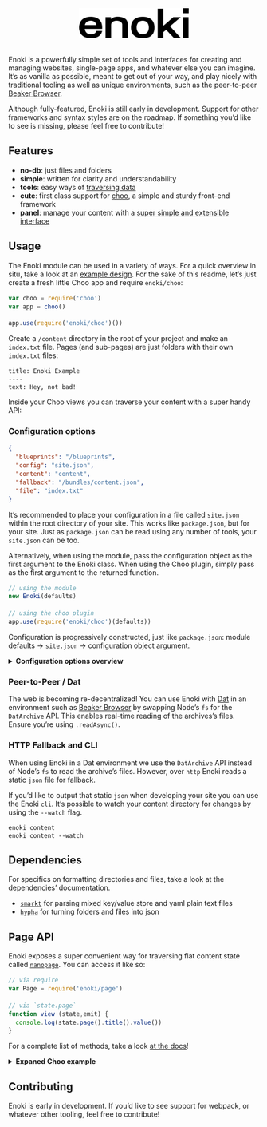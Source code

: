 <div align="center"><a href="https://enoki.site"><img src="example/content/title.svg" height="60px" width="auto"></a></div>

<br />

Enoki is a powerfully simple set of tools and interfaces for creating and managing websites, single-page apps, and whatever else you can imagine. It’s as vanilla as possible, meant to get out of your way, and play nicely with traditional tooling as well as unique environments, such as the peer-to-peer [Beaker Browser](https://beakerbrowser.com).

Although fully-featured, Enoki is still early in development. Support for other frameworks and syntax styles are on the roadmap. If something you’d like to see is missing, please feel free to contribute!

## Features

- **no-db**: just files and folders
- **simple**: written for clarity and understandability
- **tools**: easy ways of [traversing data](#page-api)
- **cute**: first class support for [choo](https://github.com/choojs/choo), a simple and sturdy front-end framework
- **panel**: manage your content with a [super simple and extensible interface](https://github.com/enokidotsite/panel)

## Usage

The Enoki module can be used in a variety of ways. For a quick overview in situ, take a look at an [example design](https://github.com/enokidotsite/design-jacinto). For the sake of this readme, let’s just create a fresh little Choo app and require `enoki/choo`:

```js
var choo = require('choo')
var app = choo()

app.use(require('enoki/choo')())
```

Create a `/content` directory in the root of your project and make an `index.txt` file. Pages (and sub-pages) are just folders with their own `index.txt` files:

```
title: Enoki Example
----
text: Hey, not bad!
```

Inside your Choo views you can traverse your content with a super handy API:

### Configuration options

```json
{
  "blueprints": "/blueprints",
  "config": "site.json",
  "content": "content",
  "fallback": "/bundles/content.json",
  "file": "index.txt"
}
```

It’s recommended to place your configuration in a file called `site.json` within the root directory of your site. This works like `package.json`, but for your site. Just as `package.json` can be read using any number of tools, your `site.json` can be too.

Alternatively, when using the module, pass the configuration object as the first argument to the Enoki class. When using the Choo plugin, simply pass as the first argument to the returned function.

```js
// using the module
new Enoki(defaults)

// using the choo plugin
app.use(require('enoki/choo')(defaults))
```

Configuration is progressively constructed, just like `package.json`: module defaults → `site.json` → configuration object argument.

<details><summary><b>Configuration options overview</b></summary>

#### `blueprints`

The directory containing your site’s blueprints. These are JSON files describing the fields for the Enoki Panel. Here’s an [example of that](lib/read/defaults.json).

#### `config`

The location of the configuration file.

#### `content`

The content directory.

#### `fallback`

The location of the content state JSON fallback for HTTP.

#### `file.txt`

The file containing data for each page. Defaults to `index.txt`. An alternate could be `index.md`.

</details>

### Peer-to-Peer / Dat

The web is becoming re-decentralized! You can use Enoki with [Dat](https://datproject.org) in an environment such as [Beaker Browser](https://beakerbrowser.com) by swapping Node’s `fs` for the `DatArchive` API. This enables real-time reading of the archives’s files. Ensure you’re using `.readAsync()`.

### HTTP Fallback and CLI

When using Enoki in a Dat environment we use the `DatArchive` API instead of Node’s `fs` to read the archive’s files. However, over `http` Enoki reads a static `json` file for fallback.

If you’d like to output that static `json` when developing your site you can use the Enoki `cli`. It’s possible to watch your content directory for changes by using the `--watch` flag.

```
enoki content
enoki content --watch
```

## Dependencies

For specifics on formatting directories and files, take a look at the dependencies’ documentation.

- [`smarkt`](https://github.com/jondashkyle/smarkt) for parsing mixed key/value store and yaml plain text files
- [`hypha`](https://github.com/jondashkyle/hypha) for turning folders and files into json

## Page API

Enoki exposes a super convenient way for traversing flat content state called [`nanopage`](https://github.com/jondashkyle/nanopage). You can access it like so:

```js
// via require
var Page = require('enoki/page')

// via `state.page`
function view (state,emit) {
  console.log(state.page().title().value())
}
```

For a complete list of methods, take a look [at the docs](https://github.com/jondashkyle/nanopage)!

<details><summary><b>Expaned Choo example</b></summary>

```js
var html = require('choo/html')

function view (state, emit) {
  var page = state.page
  var children = page().children().sort('title', 'asc').value()

  return html`
    <body>
      <h1>${page.value('title')}</h1>
      <article>${page.value('text')}</article>
      <ul>
        ${children.map(renderChild)}
      </ul>
    </body>
  `

  function renderChild (props) {
    var child = page(props)
    return html`
      <li>
        <a href="${child.value('url')}">${child.value('title')}</a>
      </li>
    `
  }
}
``` 

</details>

## Contributing

Enoki is early in development. If you’d like to see support for webpack, or whatever other tooling, feel free to contribute!